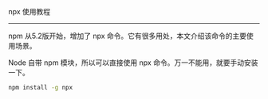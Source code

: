 

npx 使用教程
_____

npm 从5.2版开始，增加了 npx 命令。它有很多用处，本文介绍该命令的主要使用场景。


Node 自带 npm 模块，所以可以直接使用 npx 命令。万一不能用，就要手动安装一下。

```bash
npm install -g npx
```

